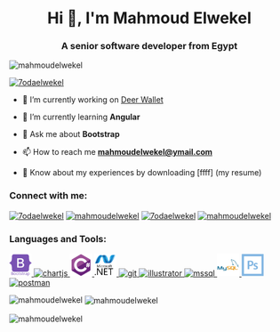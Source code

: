 <h1 align="center">Hi 👋, I'm Mahmoud Elwekel</h1>
<h3 align="center">A senior software developer from Egypt</h3>

<p align="left"> <img src="https://komarev.com/ghpvc/?username=mahmoudelwekel&label=Profile%20views&color=0e75b6&style=flat" alt="mahmoudelwekel" /> </p>

<p align="left"> <a href="https://twitter.com/7odaelwekel" target="blank"><img src="https://img.shields.io/twitter/follow/7odaelwekel?logo=twitter&style=for-the-badge" alt="7odaelwekel" /></a> </p>

- 🔭 I’m currently working on [Deer Wallet](https://deer.somee.com/)

- 🌱 I’m currently learning **Angular**

- 💬 Ask me about **Bootstrap**

- 📫 How to reach me **mahmoudelwekel@ymail.com**

- 📄 Know about my experiences by downloading [ffff] (my resume)

<h3 align="left">Connect with me:</h3>
<p align="left">
<a href="https://twitter.com/7odaelwekel" target="blank"><img align="center" src="https://raw.githubusercontent.com/rahuldkjain/github-profile-readme-generator/master/src/images/icons/Social/twitter.svg" alt="7odaelwekel" height="30" width="40" /></a>
<a href="https://linkedin.com/in/mahmoudelwekel" target="blank"><img align="center" src="https://raw.githubusercontent.com/rahuldkjain/github-profile-readme-generator/master/src/images/icons/Social/linked-in-alt.svg" alt="mahmoudelwekel" height="30" width="40" /></a>
<a href="https://fb.com/7odaelwekel" target="blank"><img align="center" src="https://raw.githubusercontent.com/rahuldkjain/github-profile-readme-generator/master/src/images/icons/Social/facebook.svg" alt="7odaelwekel" height="30" width="40" /></a>
<a href="https://instagram.com/mahmoudelwekel" target="blank"><img align="center" src="https://raw.githubusercontent.com/rahuldkjain/github-profile-readme-generator/master/src/images/icons/Social/instagram.svg" alt="mahmoudelwekel" height="30" width="40" /></a>
</p>

<h3 align="left">Languages and Tools:</h3>
<p align="left"> <a href="https://getbootstrap.com" target="_blank" rel="noreferrer"> <img src="https://raw.githubusercontent.com/devicons/devicon/master/icons/bootstrap/bootstrap-plain-wordmark.svg" alt="bootstrap" width="40" height="40"/> </a> <a href="https://www.chartjs.org" target="_blank" rel="noreferrer"> <img src="https://www.chartjs.org/media/logo-title.svg" alt="chartjs" width="40" height="40"/> </a> <a href="https://www.w3schools.com/cs/" target="_blank" rel="noreferrer"> <img src="https://raw.githubusercontent.com/devicons/devicon/master/icons/csharp/csharp-original.svg" alt="csharp" width="40" height="40"/> </a> <a href="https://dotnet.microsoft.com/" target="_blank" rel="noreferrer"> <img src="https://raw.githubusercontent.com/devicons/devicon/master/icons/dot-net/dot-net-original-wordmark.svg" alt="dotnet" width="40" height="40"/> </a> <a href="https://git-scm.com/" target="_blank" rel="noreferrer"> <img src="https://www.vectorlogo.zone/logos/git-scm/git-scm-icon.svg" alt="git" width="40" height="40"/> </a> <a href="https://www.adobe.com/in/products/illustrator.html" target="_blank" rel="noreferrer"> <img src="https://www.vectorlogo.zone/logos/adobe_illustrator/adobe_illustrator-icon.svg" alt="illustrator" width="40" height="40"/> </a> <a href="https://www.microsoft.com/en-us/sql-server" target="_blank" rel="noreferrer"> <img src="https://www.svgrepo.com/show/303229/microsoft-sql-server-logo.svg" alt="mssql" width="40" height="40"/> </a> <a href="https://www.mysql.com/" target="_blank" rel="noreferrer"> <img src="https://raw.githubusercontent.com/devicons/devicon/master/icons/mysql/mysql-original-wordmark.svg" alt="mysql" width="40" height="40"/> </a> <a href="https://www.photoshop.com/en" target="_blank" rel="noreferrer"> <img src="https://raw.githubusercontent.com/devicons/devicon/master/icons/photoshop/photoshop-line.svg" alt="photoshop" width="40" height="40"/> </a> <a href="https://postman.com" target="_blank" rel="noreferrer"> <img src="https://www.vectorlogo.zone/logos/getpostman/getpostman-icon.svg" alt="postman" width="40" height="40"/> </a> </p>

<p><img align="left" src="https://github-readme-stats.vercel.app/api/top-langs?username=mahmoudelwekel&show_icons=true&locale=en&layout=compact" alt="mahmoudelwekel" /></p>

<p>&nbsp;<img align="center" src="https://github-readme-stats.vercel.app/api?username=mahmoudelwekel&show_icons=true&locale=en" alt="mahmoudelwekel" /></p>

<p><img align="center" src="https://github-readme-streak-stats.herokuapp.com/?user=mahmoudelwekel&" alt="mahmoudelwekel" /></p>
